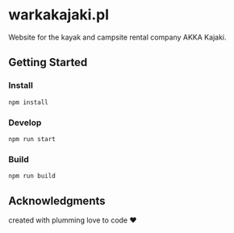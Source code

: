 # warkakajaki.pl

Website for the kayak and campsite rental company AKKA Kajaki.

## Getting Started

### Install
```
npm install
```
### Develop
```
npm run start
```
### Build
```
npm run build
```

## Acknowledgments
created with plumming love to code ❤
